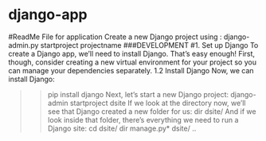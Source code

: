 # django-app
#ReadMe File for application
Create a new Django project using :
django-admin.py startproject  projectname
###DEVELOPMENT
#1. Set up Django
To create a Django app, we’ll need to install Django. That’s easy enough!
First, though, consider creating a new virtual environment for your project so you can manage your dependencies separately.
1.2 Install Django
Now, we can install Django:
>> pip install django
Next, let’s start a new Django project:
>> django-admin startproject dsite
If we look at the directory now, we’ll see that Django created a new folder for us:
>> dir
dsite/
And if we look inside that folder, there’s everything we need to run a Django site:
>>cd dsite/
>> dir
manage.py*  dsite/
..
